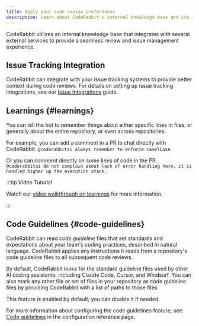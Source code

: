 ```yaml
---
title: Apply your code review preferences
description: Learn about CodeRabbit's internal knowledge base and its integrations with external services.
---
```


CodeRabbit utilizes an internal knowledge base that integrates with several external services to provide a seamless review and issue management experience.

## Issue Tracking Integration

CodeRabbit can integrate with your issue tracking systems to provide better context during code reviews. For details on setting up issue tracking integrations, see our [Issue Integrations](./issue-integrations.md) guide.

## Learnings {#learnings}

You can tell the bot to remember things about either specific lines in files, or generally about the entire repository, or even across repositories.

For example, you can add a comment in a PR to chat directly with CodeRabbit. `@coderabbitai always remember to enforce camelCase`.

Or you can comment directly on some lines of code in the PR. `@coderabbitai do not complain about lack of error handling here, it is handled higher up the execution stack.`

:::tip Video Tutorial

Watch our [video walkthrough on learnings](https://www.youtube.com/watch?v=Yu0cmmOYA-U) for more information.

:::

## Code Guidelines {#code-guidelines}

CodeRabbit can read _code guideline_ files that set standards and expectations about
your team's coding practices, described in natural language. CodeRabbit applies any instructions it reads from a repository's code guideline files to all subsequent code reviews.

By default, CodeRabbit looks for the standard guideline files used by other AI coding assistants, including Claude Code, Cursor, and Windsurf. You can also mark any other file
or set of files in your repository as code guideline files by providing CodeRabbit with a list
of paths to those files.

This feature is enabled by default; you can disable it if needed.

For more information about configuring the code guidelines feature, see [Code guidelines](/reference/configuration#code-guidelines) in the configuration reference page.
